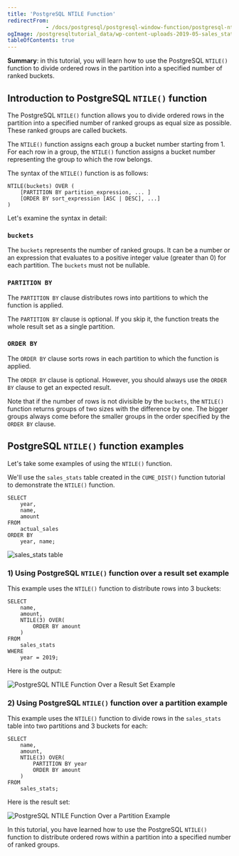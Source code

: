 ```yaml
---
title: 'PostgreSQL NTILE Function'
redirectFrom: 
            - /docs/postgresql/postgresql-window-function/postgresql-ntile-function/
ogImage: /postgresqltutorial_data/wp-content-uploads-2019-05-sales_stats-table.png
tableOfContents: true
---
```


**Summary**: in this tutorial, you will learn how to use the PostgreSQL `NTILE()` function to divide ordered rows in the partition into a specified number of ranked buckets.



## Introduction to PostgreSQL `NTILE()` function



The PostgreSQL `NTILE()` function allows you to divide ordered rows in the partition into a specified number of ranked groups as equal size as possible. These ranked groups are called buckets.



The `NTILE()` function assigns each group a bucket number starting from 1. For each row in a group, the `NTILE()` function assigns a bucket number representing the group to which the row belongs.



The syntax of the `NTILE()` function is as follows:



```
NTILE(buckets) OVER (
    [PARTITION BY partition_expression, ... ]
    [ORDER BY sort_expression [ASC | DESC], ...]
)
```



Let's examine the syntax in detail:



### `buckets`



The `buckets` represents the number of ranked groups. It can be a number or an expression that evaluates to a positive integer value (greater than 0) for each partition. The `buckets` must not be nullable.



### `PARTITION BY`



The `PARTITION BY` clause distributes rows into partitions to which the function is applied.



The `PARTITION BY` clause is optional. If you skip it, the function treats the whole result set as a single partition.



### `ORDER BY`



The `ORDER BY` clause sorts rows in each partition to which the function is applied.



The `ORDER BY` clause is optional. However, you should always use the `ORDER BY` clause to get an expected result.



Note that if the number of rows is not divisible by the `buckets`, the `NTILE()` function returns groups of two sizes with the difference by one. The bigger groups always come before the smaller groups in the order specified by the `ORDER BY` clause.



## PostgreSQL `NTILE()` function examples



Let's take some examples of using the `NTILE()` function.



We'll use the `sales_stats` table created in the `CUME_DIST()` function tutorial to demonstrate the `NTILE()` function.



```
SELECT
	year,
	name,
	amount
FROM
	actual_sales
ORDER BY
	year, name;
```



![sales_stats table](/postgresqltutorial_data/wp-content-uploads-2019-05-sales_stats-table.png)



### 1) Using PostgreSQL `NTILE()` function over a result set example



This example uses the `NTILE()` function to distribute rows into 3 buckets:



```
SELECT
	name,
	amount,
	NTILE(3) OVER(
		ORDER BY amount
	)
FROM
	sales_stats
WHERE
	year = 2019;
```



Here is the output:



![PostgreSQL NTILE Function Over a Result Set Example](/postgresqltutorial_data/wp-content-uploads-2019-05-PostgreSQL-NTILE-Function-Over-a-Result-Set-Example.png)



### 2) Using PostgreSQL `NTILE()` function over a partition example



This example uses the `NTILE()` function to divide rows in the `sales_stats` table into two partitions and 3 buckets for each:



```
SELECT
	name,
	amount,
	NTILE(3) OVER(
		PARTITION BY year
		ORDER BY amount
	)
FROM
	sales_stats;
```



Here is the result set:



![PostgreSQL NTILE Function Over a Partition Example](/postgresqltutorial_data/wp-content-uploads-2019-05-PostgreSQL-NTILE-Function-Over-a-Partition-Example.png)



In this tutorial, you have learned how to use the PostgreSQL `NTILE()` function to distribute ordered rows within a partition into a specified number of ranked groups.

